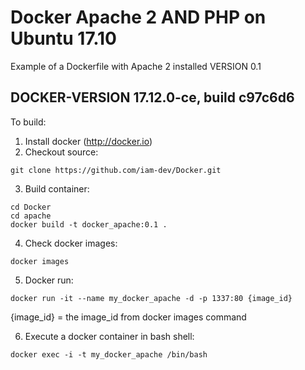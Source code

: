 # Docker Apache 2 AND PHP on Ubuntu 17.10
Example of a Dockerfile with Apache 2 installed
VERSION 0.1

## DOCKER-VERSION 17.12.0-ce, build c97c6d6

To build:
1. Install docker (http://docker.io)
2. Checkout source: 
```
git clone https://github.com/iam-dev/Docker.git
```
3. Build container: 
```
cd Docker
cd apache
docker build -t docker_apache:0.1 .
```
4. Check docker images: 
```
docker images
```
5. Docker run:
```
docker run -it --name my_docker_apache -d -p 1337:80 {image_id}
```

{image_id} = the image_id from docker images command

6. Execute a docker container in bash shell:
```
docker exec -i -t my_docker_apache /bin/bash
```